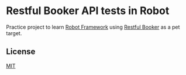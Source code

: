 # Restful Booker API tests in Robot

Practice project to learn [Robot Framework](https://robotframework.org/) using [Restful Booker](https://restful-booker.herokuapp.com/apidoc/index.html) as a pet target.

## License

[MIT](https://choosealicense.com/licenses/mit/)